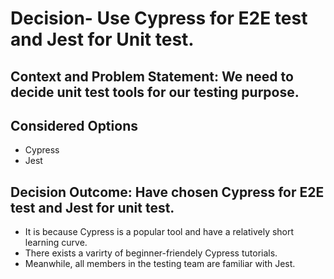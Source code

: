 # Decision- Use Cypress for E2E test and Jest for Unit test.
## Context and Problem Statement: We need to decide unit test tools for our testing purpose.
## Considered Options  
*  Cypress
*  Jest 
## Decision Outcome: Have chosen Cypress for E2E test and Jest for unit test. 
* It is because Cypress is a popular tool and have a relatively short learning curve. 
* There exists a varirty of beginner-friendely Cypress tutorials. 
* Meanwhile, all members in the testing team are familiar with Jest.
 
